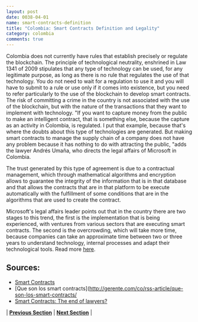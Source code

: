 ```yaml
---
layout: post
date: 0038-04-01
name: smart-contracts-definition
title: "Colombia: Smart Contracts Definition and Legality"
category: colombia
comments: true
---
```


Colombia does not currently have rules that establish precisely or regulate the blockchain. The principle of technological neutrality, enshrined in Law 1341 of 2009 stipulates that any type of technology can be used, for any legitimate purpose, as long as there is no rule that regulates the use of that technology. You do not need to wait for a regulation to use it and you will have to submit to a rule or use only if it comes into existence, but you need to refer particularly to the use of the blockchain to develop smart contracts. The risk of committing a crime in the country is not associated with the use of the blockchain, but with the nature of the transactions that they want to implement with technology. "If you want to capture money from the public to make an intelligent contract, that is something else, because the capture as an activity in Colombia, is regulated. I put that example, because that's where the doubts about this type of technologies are generated. But making smart contracts to manage the supply chain of a company does not have any problem because it has nothing to do with attracting the public, "adds the lawyer Andrés Umaña, who directs the legal affairs of Microsoft in Colombia.

The trust generated by this type of agreement is due to a contractual management, which through mathematical algorithms and encryption allows to guarantee the integrity of the information that is in that database and that allows the contracts that are in that platform to be execute automatically with the fulfillment of some conditions that are in the algorithms that are used to create the contract.

Microsoft's legal affairs leader points out that in the country there are two stages to this trend, the first is the implementation that is being experienced, with ventures from various sectors that are executing smart contracts. The second is the overcrowding, which will take more time, because companies can take an approximate time between two or three years to understand technology, internal processes and adapt their technological tools. Read more [here](https://www.dinero.com/empresas/articulo/contratos-inteligentes-con-blockchain/257066).

## Sources:

- [Smart Contracts](https://www.uexternado.edu.co/en/derecho-en/retos-y-desafios-de-los-contratos-inteligentes/)
- [Que son los smart contracts](http://gerente.com/co/rss-article/que-son-los-smart-contracts/
- [Smart Contracts: The end of lawyers?](https://www.dinero.com/empresas/articulo/contratos-inteligentes-con-blockchain/257066)

| **[Previous Section]( https://neo-project.github.io/global-blockchain-compliance-hub//colombia/colombia-final-liability.html)** | **[Next Section]( https://neo-project.github.io/global-blockchain-compliance-hub//colombia/colombia-dispute-resolution.html)** |

